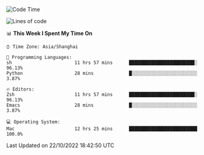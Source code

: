 <!--START_SECTION:waka-->
![Code Time](http://img.shields.io/badge/Code%20Time-927%20hrs%2043%20mins-blue)

![Lines of code](https://img.shields.io/badge/From%20Hello%20World%20I%27ve%20Written-23%20Thousand%20lines%20of%20code-blue)

📊 **This Week I Spent My Time On** 

```text
⌚︎ Time Zone: Asia/Shanghai

💬 Programming Languages: 
sh                       11 hrs 57 mins      ████████████████████████░   96.13% 
Python                   28 mins             █░░░░░░░░░░░░░░░░░░░░░░░░   3.87%

🔥 Editors: 
Zsh                      11 hrs 57 mins      ████████████████████████░   96.13% 
Emacs                    28 mins             █░░░░░░░░░░░░░░░░░░░░░░░░   3.87%

💻 Operating System: 
Mac                      12 hrs 25 mins      █████████████████████████   100.0%

```


 Last Updated on 22/10/2022 18:42:50 UTC
<!--END_SECTION:waka-->
